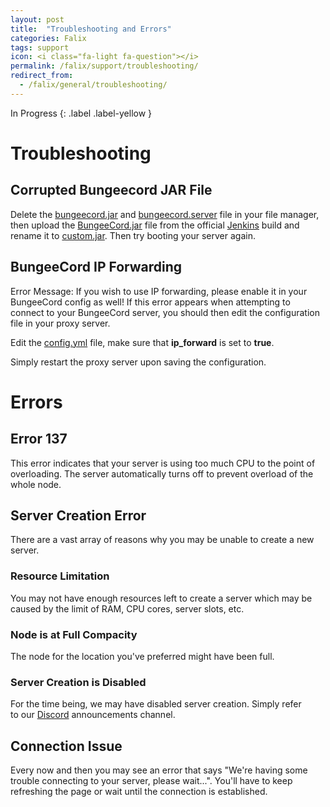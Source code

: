 ```yaml
---
layout: post
title:  "Troubleshooting and Errors"
categories: Falix
tags: support
icon: <i class="fa-light fa-question"></i>
permalink: /falix/support/troubleshooting/
redirect_from:
  - /falix/general/troubleshooting/
---
```


In Progress
{: .label .label-yellow }

# Troubleshooting
## Corrupted Bungeecord JAR File
Delete the <u>bungeecord.jar</u> and <u>bungeecord.server</u> file in your file manager, then upload the <u>BungeeCord.jar</u> file from the official [Jenkins](https://ci.md-5.net/job/BungeeCord/) build and rename it to <u>custom.jar</u>. Then try booting your server again.

## BungeeCord IP Forwarding
Error Message: If you wish to use IP forwarding, please enable it in your BungeeCord config as well!
If this error appears when attempting to connect to your BungeeCord server, you should then edit the configuration file in your proxy server.

Edit the <u>config.yml</u> file, make sure that **ip_forward** is set to **true**.

Simply restart the proxy server upon saving the configuration.

# Errors
## Error 137
This error indicates that your server is using too much CPU to the point of overloading. The server automatically turns off to prevent overload of the whole node.

## Server Creation Error
There are a vast array of reasons why you may be unable to create a new server.

### Resource Limitation
You may not have enough resources left to create a server which may be caused by the limit of RAM, CPU cores, server slots, etc.

### Node is at Full Compacity
The node for the location you've preferred might have been full.

### Server Creation is Disabled
For the time being, we may have disabled server creation. Simply refer to our [Discord](https://discord.gg/FalixNodes) announcements channel.

## Connection Issue
Every now and then you may see an error that says "We're having some trouble connecting to your server, please wait...".
You'll have to keep refreshing the page or wait until the connection is established.